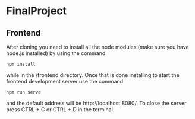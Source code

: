 # FinalProject

## Frontend

After cloning you need to install all the node modules (make sure you have node.js installed) by using the command

```console
npm install 
```

while in the /frontend directory. Once that is done installing to start the frontend development server use the command

```console
npm run serve
```

and the default address will be http://localhost:8080/. To close the server press CTRL + C or CTRL + D in the terminal. 